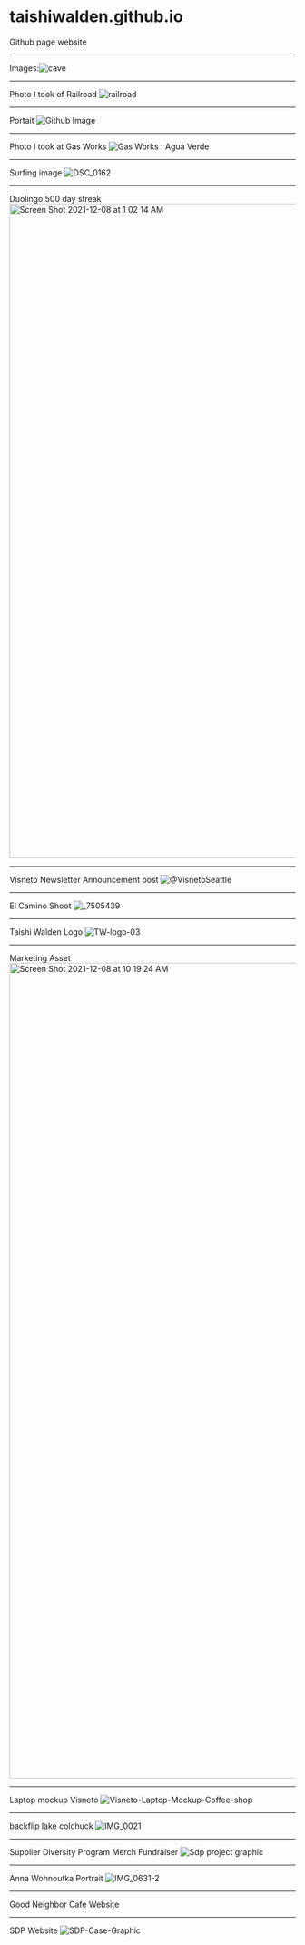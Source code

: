 # taishiwalden.github.io
Github page website

***
Images:![cave](https://user-images.githubusercontent.com/75241036/145173471-9066c3e9-3de6-4d90-82d3-f9af4e70f4d0.jpg)

***
Photo I took of Railroad 
![railroad](https://user-images.githubusercontent.com/75241036/145175330-434f3a52-d589-4572-bd66-41ecaff89609.jpg)

***
Portait
![Github Image](https://user-images.githubusercontent.com/75241036/145175758-687298ac-23c4-41f8-9893-db65e1410b4d.png)

***
Photo I took at Gas Works
![Gas Works : Agua Verde](https://user-images.githubusercontent.com/75241036/145176614-fe75e6fa-dbec-4112-82a7-06f8787bee4e.jpg)

***
Surfing image
![DSC_0162](https://user-images.githubusercontent.com/75241036/145178402-b1e49e4a-4eca-4011-b124-3a160aebd00b.JPG)

***
Duolingo 500 day streak
<img width="1152" alt="Screen Shot 2021-12-08 at 1 02 14 AM" src="https://user-images.githubusercontent.com/75241036/145179609-cc0d0b31-a7b4-424e-b627-1b2f9e9c3c4b.png">

***
Visneto Newsletter Announcement post
![@VisnetoSeattle](https://user-images.githubusercontent.com/75241036/145180596-d3bad9a6-14ab-43c6-be7a-075e83538f51.png)

***
El Camino Shoot
![_7505439](https://user-images.githubusercontent.com/75241036/145180850-ccd3248a-e732-4f15-b1c5-e5f4fe709b71.jpg)


***
Taishi Walden Logo
![TW-logo-03](https://user-images.githubusercontent.com/75241036/145183428-c5ff2e93-bce9-4214-951b-f7ec87b742a1.png)

***
Marketing Asset
<img width="1435" alt="Screen Shot 2021-12-08 at 10 19 24 AM" src="https://user-images.githubusercontent.com/75241036/145262298-d81c2aed-746a-4c4a-8757-b8e39063781a.png">

***
Laptop mockup Visneto
![Visneto-Laptop-Mockup-Coffee-shop](https://user-images.githubusercontent.com/75241036/145262460-24a4c756-be5b-4ddd-b8ac-be348ce26a9b.jpg)

***
backflip lake colchuck
![IMG_0021](https://user-images.githubusercontent.com/75241036/145262423-b0934611-c98a-43f7-a452-1eebbdb16e5a.jpg)

***
Supplier Diversity Program Merch Fundraiser
![Sdp project graphic](https://user-images.githubusercontent.com/75241036/145262573-5d001646-ac33-4d66-a2fd-2250017a3ec7.png)

***
Anna Wohnoutka Portrait
![IMG_0631-2](https://user-images.githubusercontent.com/75241036/145266310-c29b4203-e8ee-4b4e-b0dd-e7f9f074a7f5.jpg)

***
Good Neighbor Cafe Website

***
SDP Website
![SDP-Case-Graphic](https://user-images.githubusercontent.com/75241036/145311870-cc01871c-d3ca-4f17-8440-146dabfd9ff2.png)

